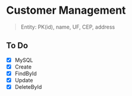 # Customer Management
> Entity: PK(id), name, UF, CEP, address

## To Do
- [x] MySQL
- [x] Create
- [x] FindById
- [x] Update
- [x] DeleteById
